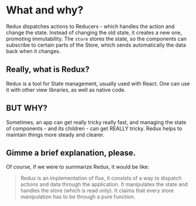 # What and why?

Redux dispatches actions to Reducers - which handles the action and change the state. Instead of changing the old state, it creates a new one, promoting immutability.
The `store` stores the state, so the components can subscribe to certain parts of the Store, which sends automatically the data back when it changes.

## Really, what is Redux?

Redux is a tool for State management, usually used with React. One can use it with other view libraries, as well as native code.

## BUT WHY?

Sometimes, an app can get really tricky really fast, and managing the state of components - and its children - can get REALLY tricky. Redux helps to maintain things more steady and clearer.

## Gimme a brief explanation, please.

Of course, if we were to summarize Redux, it would be like:
> Redux is an implementation of flux, it consists of a way to dispatch actions and data through the application. It manipulates the state and handles the store (which is read only). It claims that every store manipulation has to be through a pure function.
